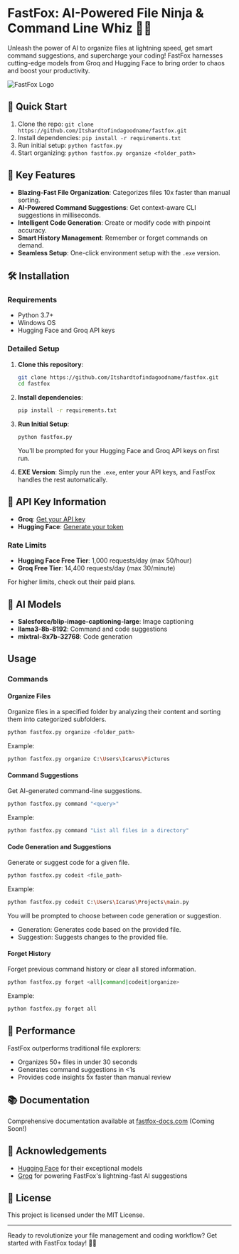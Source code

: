 # FastFox: AI-Powered File Ninja & Command Line Whiz 🦊💨

Unleash the power of AI to organize files at lightning speed, get smart command suggestions, and supercharge your coding! FastFox harnesses cutting-edge models from Groq and Hugging Face to bring order to chaos and boost your productivity.

![FastFox Logo](fox.ico)

## 🚀 Quick Start

1. Clone the repo: `git clone https://github.com/Itshardtofindagoodname/fastfox.git`
2. Install dependencies: `pip install -r requirements.txt`
3. Run initial setup: `python fastfox.py`
4. Start organizing: `python fastfox.py organize <folder_path>`

## 🌟 Key Features

- **Blazing-Fast File Organization**: Categorizes files 10x faster than manual sorting.
- **AI-Powered Command Suggestions**: Get context-aware CLI suggestions in milliseconds.
- **Intelligent Code Generation**: Create or modify code with pinpoint accuracy.
- **Smart History Management**: Remember or forget commands on demand.
- **Seamless Setup**: One-click environment setup with the `.exe` version.

## 🛠️ Installation

### Requirements

- Python 3.7+
- Windows OS
- Hugging Face and Groq API keys

### Detailed Setup

1. **Clone this repository**:
   ```bash
   git clone https://github.com/Itshardtofindagoodname/fastfox.git
   cd fastfox
   ```

2. **Install dependencies**:
   ```bash
   pip install -r requirements.txt
   ```

3. **Run Initial Setup**:
   ```bash
   python fastfox.py
   ```
   You'll be prompted for your Hugging Face and Groq API keys on first run.

4. **EXE Version**:
   Simply run the `.exe`, enter your API keys, and FastFox handles the rest automatically.

## 🔑 API Key Information

- **Groq**: [Get your API key](https://console.groq.com/keys)
- **Hugging Face**: [Generate your token](https://huggingface.co/settings/tokens)

### Rate Limits

- **Hugging Face Free Tier**: 1,000 requests/day (max 50/hour)
- **Groq Free Tier**: 14,400 requests/day (max 30/minute)

For higher limits, check out their paid plans.

## 🧠 AI Models

- **Salesforce/blip-image-captioning-large**: Image captioning
- **llama3-8b-8192**: Command and code suggestions
- **mixtral-8x7b-32768**: Code generation

## Usage

### Commands

#### Organize Files
Organize files in a specified folder by analyzing their content and sorting them into categorized subfolders.

```bash
python fastfox.py organize <folder_path>
```

Example:
```bash
python fastfox.py organize C:\Users\Icarus\Pictures
```

#### Command Suggestions
Get AI-generated command-line suggestions.

```bash
python fastfox.py command "<query>"
```

Example:
```bash
python fastfox.py command "List all files in a directory"
```

#### Code Generation and Suggestions
Generate or suggest code for a given file.

```bash
python fastfox.py codeit <file_path>
```

Example:
```bash
python fastfox.py codeit C:\Users\Icarus\Projects\main.py
```

You will be prompted to choose between code generation or suggestion.
- Generation: Generates code based on the provided file.
- Suggestion: Suggests changes to the provided file.

#### Forget History
Forget previous command history or clear all stored information.

```bash
python fastfox.py forget <all|command|codeit|organize>
```

Example:
```bash
python fastfox.py forget all
```

## 🚄 Performance

FastFox outperforms traditional file explorers:
- Organizes 50+ files in under 30 seconds
- Generates command suggestions in <1s
- Provides code insights 5x faster than manual review

## 📚 Documentation

Comprehensive documentation available at [fastfox-docs.com](https://fastfox-docs.com) (Coming Soon!)

## 🙏 Acknowledgements
- [Hugging Face](https://huggingface.co) for their exceptional models
- [Groq](https://groq.com) for powering FastFox's lightning-fast AI suggestions

## 📄 License

This project is licensed under the MIT License.

---

Ready to revolutionize your file management and coding workflow? Get started with FastFox today! 🚀🦊
